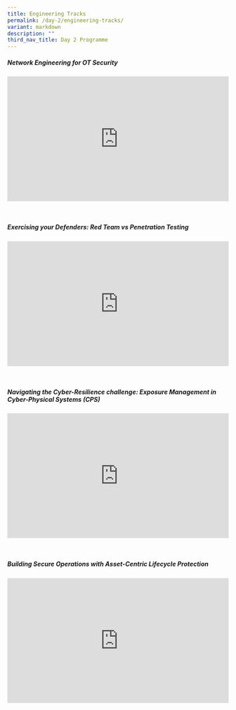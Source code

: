 ```yaml
---
title: Engineering Tracks
permalink: /day-2/engineering-tracks/
variant: markdown
description: ""
third_nav_title: Day 2 Programme
---
```

##### Network Engineering for OT Security
<p></p><div class="video-container">
<iframe width="853" height="315" src="https://www.youtube.com/embed/XvE-HiMMGvY?si=44tNCeA7U5osSqMt" frameborder="0" allow="accelerometer; autoplay; encrypted-media; gyroscope; picture-in-picture" allowfullscreen=""></iframe></div><p></p><br>

##### Exercising your Defenders: Red Team vs Penetration Testing
<p></p><div class="video-container">
<iframe width="853" height="315" src="https://www.youtube.com/embed/quNLkfdBh6Q?si=JutNdK2VNqhsL4OE" frameborder="0" allow="accelerometer; autoplay; encrypted-media; gyroscope; picture-in-picture" allowfullscreen=""></iframe></div><p></p><br>

##### Navigating the Cyber-Resilience challenge: Exposure Management in Cyber-Physical Systems (CPS)
<p></p><div class="video-container">
<iframe width="853" height="315" src="https://www.youtube.com/embed/oHzpNGdQ4Wg?si=NXSgYQNqiV9l-Pw4" frameborder="0" allow="accelerometer; autoplay; encrypted-media; gyroscope; picture-in-picture" allowfullscreen=""></iframe></div><p></p><br>

##### Building Secure Operations with Asset-Centric Lifecycle Protection
<p></p><div class="video-container">
<iframe width="853" height="315" src="https://www.youtube.com/embed/QPkJc8grx1A?si=4r1RKyvpJlxWs320" frameborder="0" allow="accelerometer; autoplay; encrypted-media; gyroscope; picture-in-picture" allowfullscreen=""></iframe></div><p></p><br>

<style type="text/css"> 
	    .video-container {
      position: relative;
      padding-bottom: 56.25%; /* 16:9 */
      height: 0;
    }
    .video-container iframe {
      position: absolute;
      top: 0;
      left: 0;
      width: 100%;
      height: 100%;
    }
	</style>